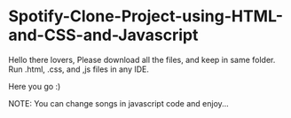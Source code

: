 # Spotify-Clone-Project-using-HTML-and-CSS-and-Javascript

Hello there lovers,
Please download all the files, and keep in same folder.
Run .html, .css, and ,js files in any IDE.

Here you go :)

NOTE: You can change songs in javascript code and enjoy...
